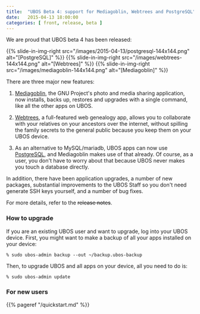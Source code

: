 ```yaml
---
title:  "UBOS Beta 4: support for Mediagoblin, Webtrees and PostgreSQL"
date:   2015-04-13 18:00:00
categories: [ front, release, beta ]
---
```


We are proud that UBOS beta 4 has been released:

{{% slide-in-img-right src="/images/2015-04-13/postgresql-144x144.png" alt="[PostgreSQL]" %}}
{{% slide-in-img-right src="/images/webtrees-144x144.png"              alt="[Webtrees]" %}}
{{% slide-in-img-right src="/images/mediagoblin-144x144.png"           alt="[Mediagoblin]" %}}


There are three major new features:

1. [Mediagoblin](http://mediagoblin.org/), the GNU Project's photo and media
   sharing application, now installs, backs up, restores and upgrades with a single command,
   like all the other apps on UBOS.

2. [Webtrees](http://webtrees.net/), a full-featured web genealogy app, allows you
   to collaborate with your relatives on your ancestors over the internet, without spilling
   the family secrets to the general public because you keep them on your UBOS device.

3. As an alternative to MySQL/mariadb, UBOS apps can now use
   [PostgreSQL](http://postgresql.org/), and Mediagoblin
   makes use of that already. Of course, as a user, you don't have to worry about that because
   UBOS never makes you touch a database directly.

In addition, there have been application upgrades, a number of new packages, substantial
improvements to the UBOS Staff so you don't need generate SSH keys yourself, and a number
of bug fixes.

For more details, refer to the ~~release notes~~.

### How to upgrade

If you are an existing UBOS user and want to upgrade, log into your UBOS device.
First, you might want to make a backup of all your apps installed on your device:

```
% sudo ubos-admin backup --out ~/backup.ubos-backup
```

Then, to upgrade UBOS and all apps on your device, all you need to do is:

```
% sudo ubos-admin update
```

### For new users

{{% pageref "/quickstart.md" %}}
